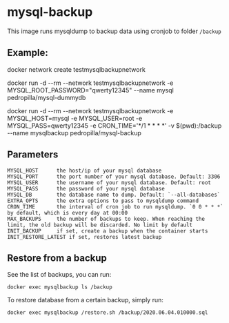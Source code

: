 # mysql-backup

This image runs mysqldump to backup data using cronjob to folder `/backup`

## Example:

docker network create testmysqlbackupnetwork

docker run -d --rm --network testmysqlbackupnetwork -e MYSQL_ROOT_PASSWORD="qwerty12345" --name mysql pedropilla/mysql-dummydb

docker run -d --rm --network testmysqlbackupnetwork -e MYSQL_HOST=mysql -e MYSQL_USER=root -e MYSQL_PASS=qwerty12345 -e CRON_TIME='*/1 * * * *' -v $(pwd):/backup --name mysqlbackup pedropilla/mysql-backup

## Parameters

    MYSQL_HOST      the host/ip of your mysql database
    MYSQL_PORT      the port number of your mysql database. Default: 3306
    MYSQL_USER      the username of your mysql database. Default: root
    MYSQL_PASS      the password of your mysql database
    MYSQL_DB        the database name to dump. Default: `--all-databases`
    EXTRA_OPTS      the extra options to pass to mysqldump command
    CRON_TIME       the interval of cron job to run mysqldump. `0 0 * * *` by default, which is every day at 00:00
    MAX_BACKUPS     the number of backups to keep. When reaching the limit, the old backup will be discarded. No limit by default
    INIT_BACKUP     if set, create a backup when the container starts
    INIT_RESTORE_LATEST if set, restores latest backup

## Restore from a backup

See the list of backups, you can run:

    docker exec mysqlbackup ls /backup

To restore database from a certain backup, simply run:

    docker exec mysqlbackup /restore.sh /backup/2020.06.04.010000.sql
